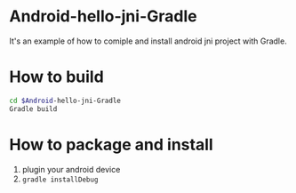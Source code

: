 Android-hello-jni-Gradle
=============

It's an example of how to comiple and install android jni project with Gradle.

How to build
============
```bash
cd $Android-hello-jni-Gradle
Gradle build
```

How to package and install
=============
1. plugin your android device
2. `gradle installDebug`
